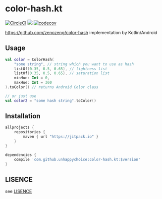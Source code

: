 # color-hash.kt
[![CircleCI](https://circleci.com/gh/unhappychoice/color-hash.kt.svg?style=svg)](https://circleci.com/gh/unhappychoice/color-hash.kt)
[![](https://jitpack.io/v/unhappychoice/color-hash.kt.svg)](https://jitpack.io/#unhappychoice/color-hash.kt)
[![codecov](https://codecov.io/gh/unhappychoice/color-hash.kt/branch/master/graph/badge.svg)](https://codecov.io/gh/unhappychoice/color-hash.kt)

https://github.com/zenozeng/color-hash implementation by Kotlin/Android

## Usage

```kotlin
val color = ColorHash(
    "some string", // string which you want to use as hash
    listOf(0.35, 0.5, 0.65), // lightness list
    listOf(0.35, 0.5, 0.65), // saturation list
    minHue: Int = 0,
    maxHue: Int = 360
).toColor() // returns Android Color class

// or just use
val color2 = "some hash string".toColor()
```

## Installation

```groovy
allprojects {
    repositories {
        maven { url "https://jitpack.io" }
    }
}

dependencies {
    compile 'com.github.unhappychoice:color-hash.kt:$version'
}
```

## LISENCE
see [LISENCE](./LISENCE)
